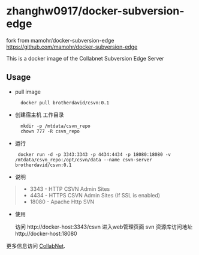 # zhanghw0917/docker-subversion-edge

fork from   mamohr/docker-subversion-edge https://github.com/mamohr/docker-subversion-edge

This is a docker image of the Collabnet Subversion Edge Server

## Usage

* pull image 

        docker pull brotherdavid/csvn:0.1
    
* 创建宿主机 工作目录
   
        mkdir -p /mtdata/csvn_repo
        chown 777 -R csvn_repo
   
 * 运行
 
        docker run -d -p 3343:3343 -p 4434:4434 -p 18080:18080 -v /mtdata/csvn_repo:/opt/csvn/data --name csvn-server brotherdavid/csvn:0.1
 
* 说明

 > * 3343 - HTTP CSVN Admin Sites
 > * 4434 - HTTPS CSVN Admin Sites (If SSL is enabled)
 > * 18080 - Apache Http SVN

* 使用 

    访问 http://docker-host:3343/csvn 进入web管理页面
    svn 资源库访问地址  http://docker-host:18080

更多信息访问
[CollabNet](http://collab.net/products/subversion).
